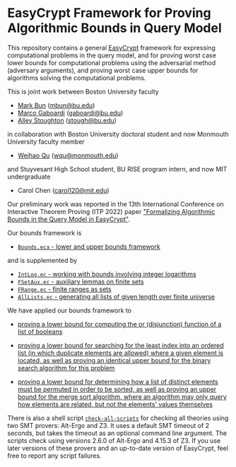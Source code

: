 EasyCrypt Framework for Proving Algorithmic Bounds in Query Model
=================================================================

This repository contains a general
[EasyCrypt](https://github.com/EasyCrypt/easycrypt) framework for
expressing computational problems in the query model, and for proving
worst case lower bounds for computational problems using the
adversarial method (adversary arguments), and proving worst case upper
bounds for algorithms solving the computational problems.

This is joint work between Boston University faculty

* [Mark Bun](https://cs-people.bu.edu/mbun/) (mbun@bu.edu)
* [Marco Gaboardi](https://cs-people.bu.edu/gaboardi/) (gaboardi@bu.edu)
* [Alley Stoughton](http://alleystoughton.us) (stough@bu.edu)

in collaboration with Boston University doctoral student and now
Monmouth University faculty member

* [Weihao Qu](https://weihaoqu.com) (wqu@monmouth.edu)

and Stuyvesant High School student, BU RISE program intern, and now
MIT undergraduate

* Carol Chen (carol120@mit.edu)

Our preliminary work was reported in the 13th International Conference on
Interactive Theorem Proving (ITP 2022) paper <a
href="https://drops.dagstuhl.de/entities/document/10.4230/LIPIcs.ITP.2022.30">"Formalizing
Algorithmic Bounds in the Query Model in EasyCrypt"</a>.

Our bounds framework is

 * [`Bounds.eca` - lower and upper bounds framework](Bounds.eca)

and is supplemented by

 * [`IntLog.ec` - working with bounds involving integer logarithms](IntLog.ec)
 * [`FSetAux.ec` - auxiliary lemmas on finite sets](FSetAux.ec)
 * [`FRange.ec` - finite ranges as sets](FRange.ec)
 * [`AllLists.ec` - generating all lists of given length over finite universe](AllLists.ec)

We have applied our bounds framework to

 * [proving a lower bound for computing the or (disjunction)
   function of a list of booleans](OrFunctionLB.ec)

 * [proving a lower bound for searching for the least index into an
   ordered list (in which duplicate elements are allowed) where a
   given element is located, as well as proving an identical upper bound for
   the binary search algorithm for this problem](searching)

 * [proving a lower bound for determining how a list of distinct
    elements must be permuted in order to be sorted, as well as proving
    an upper bound for the merge sort algorithm, where an algorithm
    may only query how elements are related, but not the elements'
    values themselves](sorting)

There is also a shell script
[`check-all-scripts`](check-all-scripts) for checking all
theories using two SMT provers: Alt-Ergo and Z3. It uses a default
SMT timeout of 2 seconds, but takes the timeout as an optional
command line argument.
The scripts check using versions 2.6.0 of Alt-Ergo and 4.15.3 of Z3.
If you use later versions of these provers and an up-to-date version
of EasyCrypt, feel free to report any script failures.

